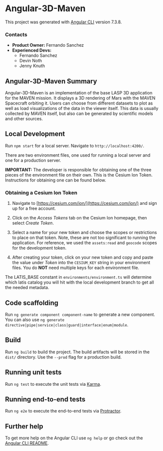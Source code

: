 # Angular-3D-Maven

This project was generated with [Angular CLI](https://github.com/angular/angular-cli) version 7.3.8.

### Contacts

* **Product Owner:**
	Fernando Sanchez
* **Experienced Devs:**
    * Fernando Sanchez
    * Devin Noth
    * Jenny Knuth

## Angular-3D-Maven Summary

Angular-3D-Maven is an implementation of the base LASP 3D application for the MAVEN mission. It displays a 3D rendering of Mars with the MAVEN Spacecraft orbiting it. Users can choose from different datasets to plot as well as load visualizations of the data in the viewer itself. This data is usually collected by MAVEN itself, but also can be generated by scientific models and other sources.

## Local Development

Run `npm start` for a local server. Navigate to `http://localhost:4200/`.

There are two environment files, one used for running a local server and one for a production server. 

**IMPORTANT:** The developer is responsible for obtaining one of the three pieces of the environment file on their own. This is the Cesium Ion Token. Instructions for obtaining one can be found below.

### Obtaining a Cesium Ion Token

1. Navigate to [https://cesium.com/ion/](https://cesium.com/ion/) and sign up for a free account.

2. Click on the *Access Tokens* tab on the Cesium Ion homepage, then select *Create Token*.

3. Select a name for your new token and choose the scopes or restrictions to place on that token. Note, these are not too significant to running the application. For reference, we used the ```assets:read``` and ```geocode``` scopes for the development token.

4. After creating your token, click on your new token and copy and paste the value under *Token* into the ```CESIUM_KEY``` string in your environment files. You do **NOT** need multiple keys for each environment file.
 

The LATIS_BASE constant in `environments/environment.ts` will determine which latis catalog you will hit with the local development branch to get all the needed metadata.

## Code scaffolding

Run `ng generate component component-name` to generate a new component. You can also use `ng generate directive|pipe|service|class|guard|interface|enum|module`.

## Build

Run `ng build` to build the project. The build artifacts will be stored in the `dist/` directory. Use the `--prod` flag for a production build.

## Running unit tests

Run `ng test` to execute the unit tests via [Karma](https://karma-runner.github.io).

## Running end-to-end tests

Run `ng e2e` to execute the end-to-end tests via [Protractor](http://www.protractortest.org/).

## Further help

To get more help on the Angular CLI use `ng help` or go check out the [Angular CLI README](https://github.com/angular/angular-cli/blob/master/README.md).
